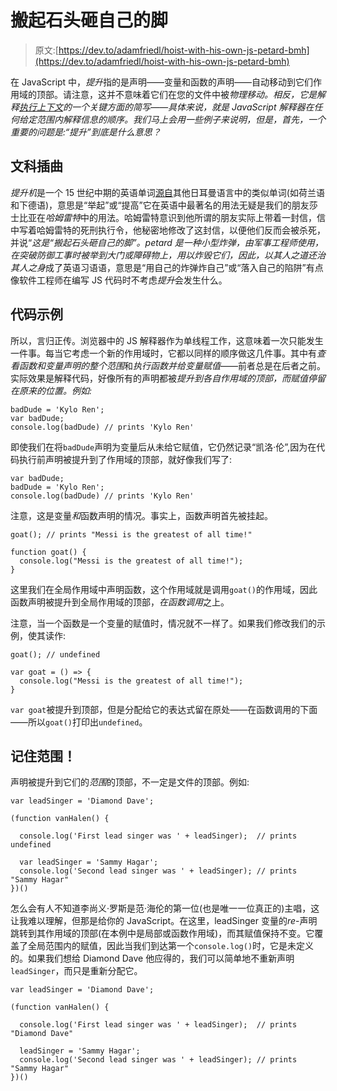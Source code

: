 # 搬起石头砸自己的脚

> 原文:[https://dev.to/adamfriedl/hoist-with-his-own-js-petard-bmh](https://dev.to/adamfriedl/hoist-with-his-own-js-petard-bmh)

在 JavaScript 中，*提升*指的是声明——变量和函数的声明——自动移动到它们作用域的顶部。请注意，这并不意味着它们在您的文件中被*物理移动。相反，它是解释[执行上下文](http://davidshariff.com/blog/what-is-the-execution-context-in-javascript/)的一个关键方面的简写——具体来说，就是 JavaScript 解释器在任何给定范围内解释信息的顺序。我们马上会用一些例子来说明，但是，首先，一个重要的问题是:“提升”到底是什么意思？*

## 文科插曲

*提升机*是一个 15 世纪中期的英语单词[源自](http://www.etymonline.com/index.php?term=hoist)其他日耳曼语言中的类似单词(如荷兰语和下德语)，意思是“举起”或“提高”它在英语中最著名的用法无疑是我们的朋友莎士比亚在*哈姆雷特*中的用法。哈姆雷特意识到他所谓的朋友实际上带着一封信，信中写着哈姆雷特的死刑执行令，他秘密地修改了这封信，以便他们反而会被杀死，并说“*这是“搬起石头砸自己的脚”。petard 是一种小型炸弹，由军事工程师使用，在突破防御工事时被举到大门或障碍物上，用以炸毁它们，因此，以其人之道还治其人之身*成了英语习语语，意思是“用自己的炸弹炸自己”或“落入自己的陷阱”有点像软件工程师在编写 JS 代码时不考虑*提升*会发生什么。

## 代码示例

所以，言归正传。浏览器中的 JS 解释器作为单线程工作，这意味着一次只能发生一件事。每当它考虑一个新的作用域时，它都以同样的顺序做这几件事。其中有*查看函数和变量声明的整个范围*和*执行函数并给变量赋值*——前者总是在后者之前。实际效果是解释代码，好像所有的声明都被*提升到各自作用域的顶部，而赋值停留在原来的位置。例如:*

```
badDude = 'Kylo Ren';
var badDude;
console.log(badDude) // prints 'Kylo Ren' 
```

即使我们在将`badDude`声明为变量后从未给它赋值，它仍然记录“凯洛·伦”,因为在代码执行前声明被提升到了作用域的顶部，就好像我们写了:

```
var badDude;
badDude = 'Kylo Ren';
console.log(badDude) // prints 'Kylo Ren' 
```

注意，这是变量*和*函数声明的情况。事实上，函数声明首先被挂起。

```
goat(); // prints "Messi is the greatest of all time!"

function goat() {
  console.log("Messi is the greatest of all time!");
} 
```

这里我们在全局作用域中声明函数，这个作用域就是调用`goat()`的作用域，因此函数声明被提升到全局作用域的顶部，*在函数调用*之上。

注意，当一个函数是一个变量的赋值时，情况就不一样了。如果我们修改我们的示例，使其读作:

```
goat(); // undefined

var goat = () => {
  console.log("Messi is the greatest of all time!");
} 
```

`var goat`被提升到顶部，但是分配给它的表达式留在原处——在函数调用的下面——所以`goat()`打印出`undefined`。

## 记住范围！

声明被提升到它们的*范围*的顶部，不一定是文件的顶部。例如:

```
var leadSinger = 'Diamond Dave';

(function vanHalen() {

  console.log('First lead singer was ' + leadSinger);  // prints undefined

  var leadSinger = 'Sammy Hagar';
  console.log('Second lead singer was ' + leadSinger); // prints "Sammy Hagar"
})() 
```

怎么会有人不知道李尚义·罗斯是范·海伦的第一位(也是唯一一位真正的)主唱，这让我难以理解，但那是给你的 JavaScript。在这里，leadSinger 变量的*re*-声明跳转到其作用域的顶部(在本例中是局部或函数作用域)，而其赋值保持不变。它覆盖了全局范围内的赋值，因此当我们到达第一个`console.log()`时，它是未定义的。如果我们想给 Diamond Dave 他应得的，我们可以简单地不重新声明`leadSinger`，而只是重新分配它。

```
var leadSinger = 'Diamond Dave';

(function vanHalen() {

  console.log('First lead singer was ' + leadSinger);  // prints "Diamond Dave"

  leadSinger = 'Sammy Hagar';
  console.log('Second lead singer was ' + leadSinger); // prints "Sammy Hagar"
})() 
```